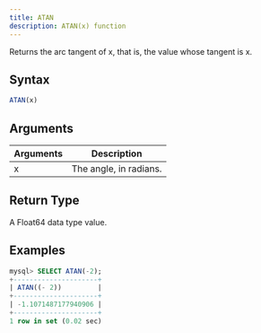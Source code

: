 ```yaml
---
title: ATAN
description: ATAN(x) function
---
```


Returns the arc tangent of x, that is, the value whose tangent is x.

## Syntax

```sql
ATAN(x)
```

## Arguments

| Arguments   | Description |
| ----------- | ----------- |
| x | The angle, in radians. |

## Return Type

A Float64 data type value.


## Examples

```sql
mysql> SELECT ATAN(-2);
+---------------------+
| ATAN((- 2))         |
+---------------------+
| -1.1071487177940906 |
+---------------------+
1 row in set (0.02 sec)
```
